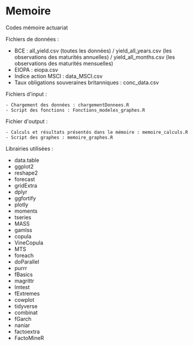 # Memoire
Codes mémoire actuariat



Fichiers de données :
  - BCE : all_yield.csv (toutes les données) / yield_all_years.csv (les observations des maturités annuelles) / yield_all_months.csv (les observations des maturités mensuelles)
  - EIOPA : eiopa.csv
  - Indice action MSCI : data_MSCI.csv
  - Taux obligations souveraines britanniques : conc_data.csv
  
 Fichiers d'input :
  
    - Chargement des données : chargementDonnees.R
    - Script des fonctions : Fonctions_modeles_graphes.R
    
 Fichier d'output :
   
    - Calculs et résultats présentés dans le mémoire : memoire_calculs.R
    - Script des graphes : memoire_graphes.R

Librairies utilisées :
  - data.table
  - ggplot2
  - reshape2
  - forecast
  - gridExtra
  - dplyr
  - ggfortify
  - plotly
  - moments
  - tseries
  - MASS
  - gamlss
  - copula
  - VineCopula
  - MTS
  - foreach
  - doParallel
  - purrr
  - fBasics
  - magrittr
  - lmtest
  - fExtremes
  - cowplot
  - tidyverse
  - combinat
  - fGarch
  - naniar
  - factoextra
  - FactoMineR
